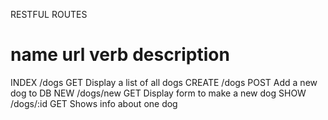 RESTFUL ROUTES

name      url         verb      description
====================================================================
INDEX     /dogs       GET       Display a list of all dogs
CREATE    /dogs       POST      Add a new dog to DB
NEW       /dogs/new   GET       Display form to make a new dog
SHOW      /dogs/:id   GET       Shows info about one dog
